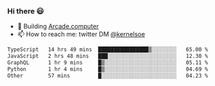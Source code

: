 ### Hi there 😃

- 🔨 Building [Arcade.computer](https://arcade.computer)
- 📫 How to reach me: twitter DM [@kernelsoe](https://twitter.com/kernelsoe)

<!--START_SECTION:waka-->

```txt
TypeScript   14 hrs 49 mins  ████████████████▒░░░░░░░░   65.00 %
JavaScript   2 hrs 48 mins   ███░░░░░░░░░░░░░░░░░░░░░░   12.30 %
GraphQL      1 hr 9 mins     █▒░░░░░░░░░░░░░░░░░░░░░░░   05.11 %
Python       1 hr 4 mins     █▒░░░░░░░░░░░░░░░░░░░░░░░   04.69 %
Other        57 mins         █░░░░░░░░░░░░░░░░░░░░░░░░   04.23 %
```

<!--END_SECTION:waka-->
